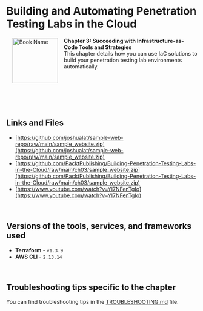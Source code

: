 # Building and Automating Penetration Testing Labs in the Cloud

<a href="https://www.packtpub.com/product/building-and-automating-penetration-testing-labs-in-the-cloud/9781837632398"><img src="https://content.packt.com/B19755/cover_image_small.jpg" alt="Book Name" height="120px" align="left" style="margin: 0px 15px; border-color: white; border-style: solid; border-width: 1px;"></a>

**Chapter 3: Succeeding with Infrastructure-as-Code Tools and Strategies** <br />
This chapter details how you can use IaC solutions to build your penetration testing lab environments automatically.

<br />
<br />
<br />
<br />
<br />

## Links and Files

- [https://github.com/joshualat/sample-web-repo/raw/main/sample_website.zip](https://github.com/joshualat/sample-web-repo/raw/main/sample_website.zip)
- [https://github.com/PacktPublishing/Building-Penetration-Testing-Labs-in-the-Cloud/raw/main/ch03/sample_website.zip](https://github.com/PacktPublishing/Building-Penetration-Testing-Labs-in-the-Cloud/raw/main/ch03/sample_website.zip)
- [https://www.youtube.com/watch?v=Yl7NFenTgIo](https://www.youtube.com/watch?v=Yl7NFenTgIo)

<br />

## Versions of the tools, services, and frameworks used 

- **Terraform** - `v1.3.9`
- **AWS CLI** - `2.13.14`

<br />

## Troubleshooting tips specific to the chapter

You can find troubleshooting tips in the [TROUBLESHOOTING.md](../TROUBLESHOOTING.md) file.